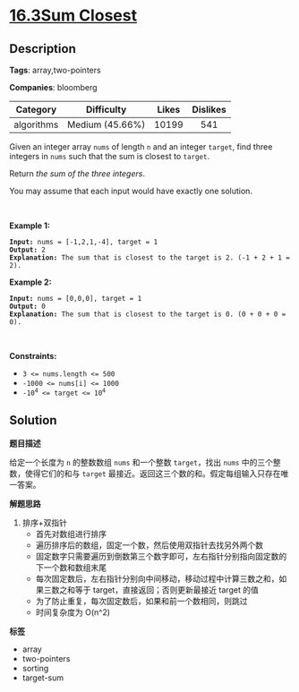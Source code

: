# [16.3Sum Closest](https://leetcode.com/problems/3sum-closest/description/)

## Description

**Tags**: array,two-pointers

**Companies**: bloomberg

|  Category  |   Difficulty    | Likes | Dislikes |
| :--------: | :-------------: | :---: | :------: |
| algorithms | Medium (45.66%) | 10199 |   541    |

<p>Given an integer array <code>nums</code> of length <code>n</code> and an integer <code>target</code>, find three integers in <code>nums</code> such that the sum is closest to <code>target</code>.</p>
<p>Return <em>the sum of the three integers</em>.</p>
<p>You may assume that each input would have exactly one solution.</p>
<p>&nbsp;</p>
<p><strong class="example">Example 1:</strong></p>
<pre><code><strong>Input:</strong> nums = [-1,2,1,-4], target = 1
<strong>Output:</strong> 2
<strong>Explanation:</strong> The sum that is closest to the target is 2. (-1 + 2 + 1 = 2).</code></pre>
<p><strong class="example">Example 2:</strong></p>
<pre><code><strong>Input:</strong> nums = [0,0,0], target = 1
<strong>Output:</strong> 0
<strong>Explanation:</strong> The sum that is closest to the target is 0. (0 + 0 + 0 = 0).</code></pre>
<p>&nbsp;</p>
<p><strong>Constraints:</strong></p>
<ul>
  <li><code>3 &lt;= nums.length &lt;= 500</code></li>
  <li><code>-1000 &lt;= nums[i] &lt;= 1000</code></li>
  <li><code>-10<sup>4</sup> &lt;= target &lt;= 10<sup>4</sup></code></li>
</ul>

## Solution

**题目描述**

给定一个长度为 `n` 的整数数组 `nums` 和一个整数 `target`，找出 `nums` 中的三个整数，使得它们的和与 `target` 最接近。返回这三个数的和。假定每组输入只存在唯一答案。

**解题思路**

1. 排序+双指针
   - 首先对数组进行排序
   - 遍历排序后的数组，固定一个数，然后使用双指针去找另外两个数
   - 固定数字只需要遍历到倒数第三个数字即可，左右指针分别指向固定数的下一个数和数组末尾
   - 每次固定数后，左右指针分别向中间移动，移动过程中计算三数之和，如果三数之和等于 target，直接返回；否则更新最接近 target 的值
   - 为了防止重复，每次固定数后，如果和前一个数相同，则跳过
   - 时间复杂度为 O(n^2)

**标签**

- array
- two-pointers
- sorting
- target-sum
